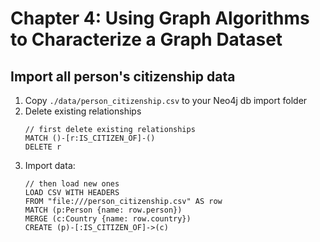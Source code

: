 # Chapter 4: Using Graph Algorithms to Characterize a Graph Dataset

## Import all person's citizenship data

1. Copy `./data/person_citizenship.csv` to your Neo4j db import folder
2. Delete existing relationships
    ```cypher
    // first delete existing relationships
    MATCH ()-[r:IS_CITIZEN_OF]-()
    DELETE r
    ```
3. Import data:
    ```cypher
    // then load new ones
    LOAD CSV WITH HEADERS 
    FROM "file:///person_citizenship.csv" AS row
    MATCH (p:Person {name: row.person})
    MERGE (c:Country {name: row.country})
    CREATE (p)-[:IS_CITIZEN_OF]->(c)
    ```
